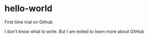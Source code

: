 # hello-world
First time trial on Github

I don't know what to write.
But I am exited to learn more about GitHub
